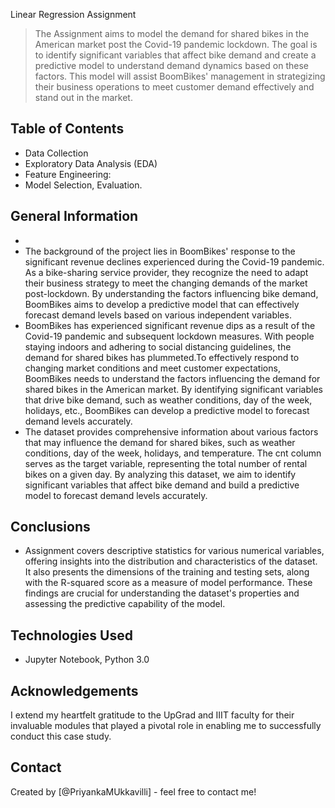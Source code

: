 Linear Regression Assignment
> The Assignment aims to model the demand for shared bikes in the American market post the Covid-19 pandemic lockdown. The goal is to identify significant variables that affect bike demand and create a predictive model to understand demand dynamics based on these factors. This model will assist BoomBikes' management in strategizing their business operations to meet customer demand effectively and stand out in the market.


## Table of Contents
* Data Collection
* Exploratory Data Analysis (EDA)
* Feature Engineering:
* Model Selection, Evaluation. 


## General Information
- 
- The background of the project lies in BoomBikes' response to the significant revenue declines experienced during the Covid-19 pandemic. As a bike-sharing service provider, they recognize the need to adapt their business strategy to meet the changing demands of the market post-lockdown. By understanding the factors influencing bike demand, BoomBikes aims to develop a predictive model that can effectively forecast demand levels based on various independent variables.
- BoomBikes has experienced significant revenue dips as a result of the Covid-19 pandemic and subsequent lockdown measures. With people staying indoors and adhering to social distancing guidelines, the demand for shared bikes has plummeted.To effectively respond to changing market conditions and meet customer expectations, BoomBikes needs to understand the factors influencing the demand for shared bikes in the American market. By identifying significant variables that drive bike demand, such as weather conditions, day of the week, holidays, etc., BoomBikes can develop a predictive model to forecast demand levels accurately. 
- The dataset provides comprehensive information about various factors that may influence the demand for shared bikes, such as weather conditions, day of the week, holidays, and temperature. The cnt column serves as the target variable, representing the total number of rental bikes on a given day. By analyzing this dataset, we aim to identify significant variables that affect bike demand and build a predictive model to forecast demand levels accurately.


## Conclusions
- Assignment covers descriptive statistics for various numerical variables, offering insights into the distribution and characteristics of the dataset. It also presents the dimensions of the training and testing sets, along with the R-squared score as a measure of model performance. These findings are crucial for understanding the dataset's properties and assessing the predictive capability of the model.


## Technologies Used
- Jupyter Notebook, Python 3.0


## Acknowledgements
I extend my heartfelt gratitude to the UpGrad and IIIT faculty for their invaluable modules that played a pivotal role in enabling me to successfully conduct this case study.


## Contact
Created by [@PriyankaMUkkavilli] - feel free to contact me!